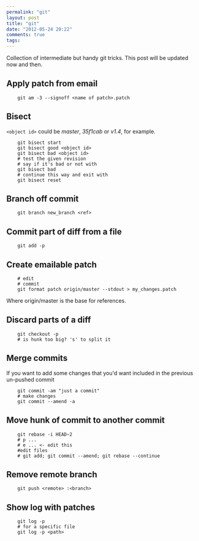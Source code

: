 ```yaml
---
permalink: "git"
layout: post
title: "git"
date: "2012-05-24 20:22"
comments: true
tags: 
---
```

Collection of intermediate but handy git tricks. This post will be updated now and then.

## Apply patch from email

        git am -3 --signoff <name of patch>.patch

## Bisect

`<object id>` could be *master*, *35f1cab* or *v1.4*, for example.

        git bisect start
        git bisect good <object id>
        git bisect bad <object id>
        # test the given revision
        # say if it's bad or not with
        git bisect bad
        # continue this way and exit with
        git bisect reset

## Branch off commit

        git branch new_branch <ref>

## Commit part of diff from a file

        git add -p

## Create emailable patch

        # edit
        # commit
        git format patch origin/master --stdout > my_changes.patch

Where origin/master is the base for references.

## Discard parts of a diff

        git checkout -p
        # is hunk too big? 's' to split it

## Merge commits

If you want to add some changes that you'd want included in the previous un-pushed commit

        git commit -am "just a commit"
        # make changes
        git commit --amend -a

## Move hunk of commit to another commit

        git rebase -i HEAD~2
        # p ...
        # e ... <- edit this
        #edit files
        # git add; git commit --amend; git rebase --continue

## Remove remote branch

        git push <remote> :<branch>

## Show log with patches

        git log -p
        # for a specific file
        git log -p <path>
